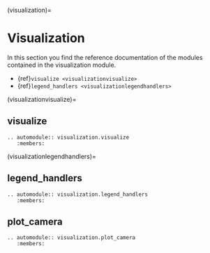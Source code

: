 (visualization)=

# Visualization

In this section you find the reference documentation of the modules contained in
the visualization module.

- {ref}`visualize <visualizationvisualize>`
- {ref}`legend_handlers <visualizationlegendhandlers>`

(visualizationvisualize)=

## visualize

```{eval-rst}
.. automodule:: visualization.visualize
   :members:
```

(visualizationlegendhandlers)=

## legend_handlers

```{eval-rst}
.. automodule:: visualization.legend_handlers
   :members:
```

## plot_camera

```{eval-rst}
.. automodule:: visualization.plot_camera
   :members:
